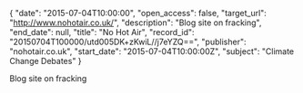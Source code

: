 {
  "date": "2015-07-04T10:00:00", 
  "open_access": false, 
  "target_url": "http://www.nohotair.co.uk/", 
  "description": "Blog site on fracking", 
  "end_date": null, 
  "title": "No Hot Air", 
  "record_id": "20150704T100000/utd005DK+zKwiL//j7eYZQ==", 
  "publisher": "nohotair.co.uk", 
  "start_date": "2015-07-04T10:00:00Z", 
  "subject": "Climate Change Debates"
}

Blog site on fracking